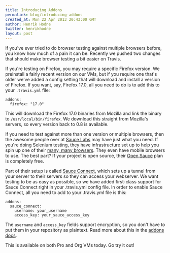 ```yaml
---
title: Introducing Addons
permalink: blog/introducing-addons
created_at: Mon 22 Apr 2013 20:43:00 GMT
author: Henrik Hodne
twitter: henrikhodne
layout: post
---
```


If you've ever tried to do browser testing against multiple browsers before,
you know how much of a pain it can be. Recently we pushed two changes that
should make browser testing a bit easier on Travis.

If you're testing on Firefox, you may require a specific Firefox version. We
preinstall a fairly recent version on our VMs, but if you require one that's
older we've added a config setting that will download and install a version of
Firefox. If you want, say, Firefox 17.0, all you need to do is to add this to
your `.travis.yml` file:

    addons:
      firefox: "17.0"

This will download the Firefox 17.0 binaries from Mozilla and link the binary to
`/usr/local/bin/firefox`. We download this straight from Mozilla's servers, so
every version back to 0.8 is available.

If you need to test against more than one version or multiple browsers, then
the awesome people over at [Sauce Labs][sauce-labs] may have just what you
need. If you're doing Selenium testing, they have infrastructure set up to help
you spin up one of their [many, many browsers][sauce-browsers]. They even have
mobile browsers to use. The best part? If your project is open source, their
[Open Sauce][open-sauce] plan is completely free.

Part of their setup is called [Sauce Connect][sauce-connect], which sets up a
tunnel from your server to their servers so they can access your webserver. We
want testing to be as easy as possible, so we have added first-class support
for Sauce Connect right in your .travis.yml config file. In order to enable
Sauce Connect, all you need to add to your .travis.yml file is this:

    addons:
      sauce_connect:
        username: your_username
        access_key: your_sauce_access_key

The `username` and `access_key` fields support encryption, so you don't have to
put them in your repository as plaintext. Read more about this in the
[addons docs][addons].

This is available on both Pro and Org VMs today. Go try it out!

[sauce-labs]: https://saucelabs.com
[sauce-browsers]: https://saucelabs.com/docs/browsers
[open-sauce]: https://saucelabs.com/signup/plan/OSS
[sauce-connect]: https://saucelabs.com/docs/connect
[addons]: http://about.travis-ci.org/docs/user/encryption-keys/
